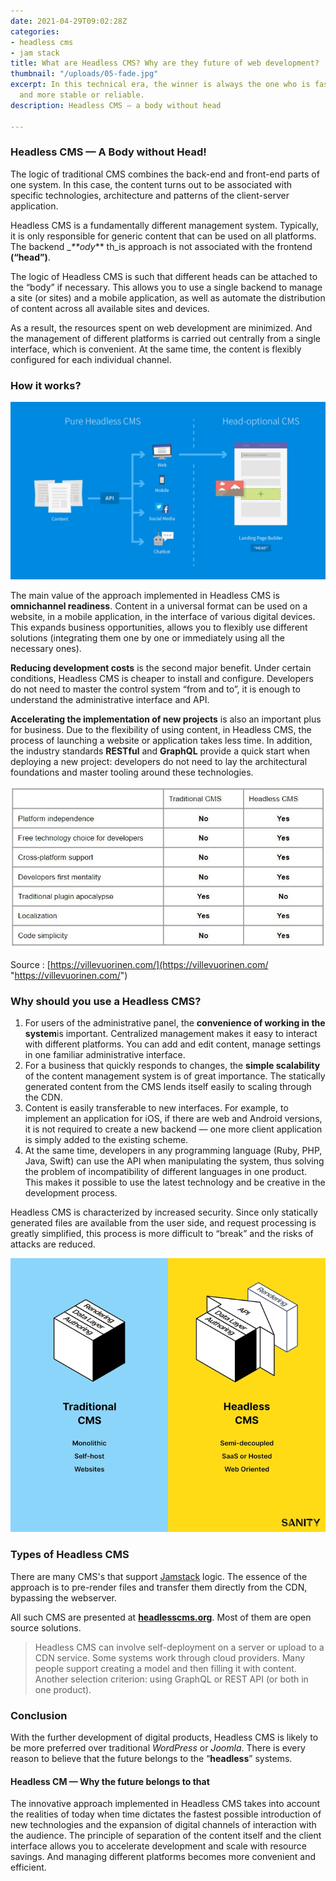 ```yaml
---
date: 2021-04-29T09:02:28Z
categories:
- headless cms
- jam stack
title: What are Headless CMS? Why are they future of web development?
thumbnail: "/uploads/05-fade.jpg"
excerpt: In this technical era, the winner is always the one who is faster, flexible
  and more stable or reliable.
description: Headless CMS — a body without head

---
```

### Headless CMS — A Body without Head!

The logic of traditional CMS combines the back-end and front-end parts of one system. In this case, the content turns out to be associated with specific technologies, architecture and patterns of the client-server application.

Headless CMS is a fundamentally different management system. Typically, it is only responsible for generic content that can be used on all platforms. The backend __**ody_** th_is approach is not associated with the frontend **(“head”)**.

The logic of Headless CMS is such that different heads can be attached to the “body” if necessary. This allows you to use a single backend to manage a site (or sites) and a mobile application, as well as automate the distribution of content across all available sites and devices.

As a result, the resources spent on web development are minimized. And the management of different platforms is carried out centrally from a single interface, which is convenient. At the same time, the content is flexibly configured for each individual channel.

### How it works?

![](/uploads/0_rw8pijkwz_bqqsf4.png)

The main value of the approach implemented in Headless CMS is **omnichannel readiness**. Content in a universal format can be used on a website, in a mobile application, in the interface of various digital devices. This expands business opportunities, allows you to flexibly use different solutions (integrating them one by one or immediately using all the necessary ones).

**Reducing development costs** is the second major benefit. Under certain conditions, Headless CMS is cheaper to install and configure. Developers do not need to master the control system “from and to”, it is enough to understand the administrative interface and API.

**Accelerating the implementation of new projects** is also an important plus for business. Due to the flexibility of using content, in Headless CMS, the process of launching a website or application takes less time. In addition, the industry standards **RESTful** and **GraphQL** provide a quick start when deploying a new project: developers do not need to lay the architectural foundations and master tooling around these technologies.

![Gridsome](/uploads/0_ejc_1ahol1arddyx.jpg "Proud")

Source : [https://villevuorinen.com/](https://villevuorinen.com/ "https://villevuorinen.com/")

### Why should you use a Headless CMS?

1. For users of the administrative panel, the **convenience of working in the system**is important. Centralized management makes it easy to interact with different platforms. You can add and edit content, manage settings in one familiar administrative interface.
2. For a business that quickly responds to changes, the **simple scalability** of the content management system is of great importance. The statically generated content from the CMS lends itself easily to scaling through the CDN.
3. Content is easily transferable to new interfaces. For example, to implement an application for iOS, if there are web and Android versions, it is not required to create a new backend — one more client application is simply added to the existing scheme.
4. At the same time, developers in any programming language (Ruby, PHP, Java, Swift) can use the API when manipulating the system, thus solving the problem of incompatibility of different languages ​​in one product. This makes it possible to use the latest technology and be creative in the development process.

<div class="alert alert-warning">Headless CMS is characterized by increased security. Since only statically generated files are available from the user side, and request processing is greatly simplified, this process is more difficult to “break” and the risks of attacks are reduced.</div>

![](/uploads/665ee622d8843e9bd55dc8035ea21c717f410326-3388x2946.png)

### Types of Headless CMS

There are many CMS's that support [Jamstack](https://pulkits.netlify.app/blog/what-is-jam-stack/) logic. The essence of the approach is to pre-render files and transfer them directly from the CDN, bypassing the webserver.

All such CMS are presented at [**headlesscms.org**](http://headlesscms.org/). Most of them are open source solutions.

> Headless CMS can involve self-deployment on a server or upload to a CDN service. Some systems work through cloud providers. Many people support creating a model and then filling it with content. Another selection criterion: using GraphQL or REST API (or both in one product).

### Conclusion

With the further development of digital products, Headless CMS is likely to be more preferred over traditional _WordPress_ or _Joomla_. There is every reason to believe that the future belongs to the “**headless**” systems.

#### Headless CM — Why the future belongs to that

The innovative approach implemented in Headless CMS takes into account the realities of today when time dictates the fastest possible introduction of new technologies and the expansion of digital channels of interaction with the audience. The principle of separation of the content itself and the client interface allows you to accelerate development and scale with resource savings. And managing different platforms becomes more convenient and efficient.